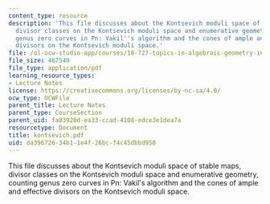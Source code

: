 ```yaml
---
content_type: resource
description: 'This file discusses about the Kontsevich moduli space of stable maps,
  divisor classes on the Kontsevich moduli space and enumerative geometry, counting
  genus zero curves in Pn: Vakil''s algorithm and the cones of ample and effective
  divisors on the Kontsevich moduli space.'
file: /ol-ocw-studio-app/courses/18-727-topics-in-algebraic-geometry-intersection-theory-on-moduli-spaces-spring-2006/da39672634b11e4f26bcf4c45dbbd950_kontsevich.pdf
file_size: 467549
file_type: application/pdf
learning_resource_types:
- Lecture Notes
license: https://creativecommons.org/licenses/by-nc-sa/4.0/
ocw_type: OCWFile
parent_title: Lecture Notes
parent_type: CourseSection
parent_uid: fa83920d-ea33-ccad-4108-edce3e1dea7a
resourcetype: Document
title: kontsevich.pdf
uid: da396726-34b1-1e4f-26bc-f4c45dbbd950
---
```

This file discusses about the Kontsevich moduli space of stable maps, divisor classes on the Kontsevich moduli space and enumerative geometry, counting genus zero curves in Pn: Vakil's algorithm and the cones of ample and effective divisors on the Kontsevich moduli space.